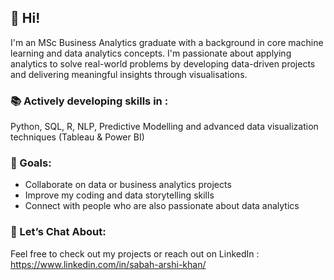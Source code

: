 ## 👋 Hi!

I'm an MSc Business Analytics graduate with a background in core machine learning and data analytics concepts. I'm passionate about applying analytics to solve real-world problems by developing data-driven projects and delivering meaningful insights through visualisations.

### 📚 Actively developing skills in :

Python, SQL, R, NLP, Predictive Modelling and advanced data visualization techniques (Tableau & Power BI)

### 🎯 Goals:

* Collaborate on data or business analytics projects
* Improve my coding and data storytelling skills
* Connect with people who are also passionate about data analytics 

### 💬 Let’s Chat About:

Feel free to check out my projects or reach out on LinkedIn : https://www.linkedin.com/in/sabah-arshi-khan/


<!--
**Sabah-Khan/Sabah-Khan** is a ✨ _special_ ✨ repository because its `README.md` (this file) appears on your GitHub profile.

Here are some ideas to get you started:

- 🔭 I’m currently working on ...
- 🌱 I’m currently learning ...
- 👯 I’m looking to collaborate on ...
- 🤔 I’m looking for help with ...
- 💬 Ask me about ...
- 📫 How to reach me: ...
- 😄 Pronouns: ...
- ⚡ Fun fact: ...
-->
